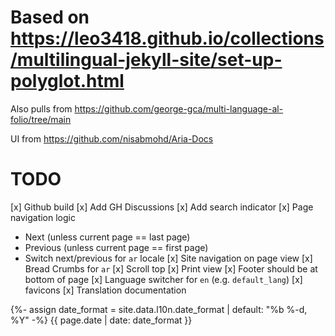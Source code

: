 # Based on https://leo3418.github.io/collections/multilingual-jekyll-site/set-up-polyglot.html

Also pulls from https://github.com/george-gca/multi-language-al-folio/tree/main

UI from https://github.com/nisabmohd/Aria-Docs

# TODO

[x] Github build
[x] Add GH Discussions
[x] Add search indicator
[x] Page navigation logic
  - Next (unless current page == last page)
  - Previous (unless current page == first page)
  - Switch next/previous for `ar` locale
[x] Site navigation on page view
[x] Bread Crumbs for `ar`
[x] Scroll top
[x] Print view
[x] Footer should be at bottom of page
[x] Language switcher for `en` (e.g. `default_lang`)
[x] favicons
[x] Translation documentation


<!-- https://leo3418.github.io/collections/multilingual-jekyll-site/localize-date-format.html -->
{%- assign date_format = site.data.l10n.date_format | default: "%b %-d, %Y" -%}
{{ page.date | date: date_format }}
